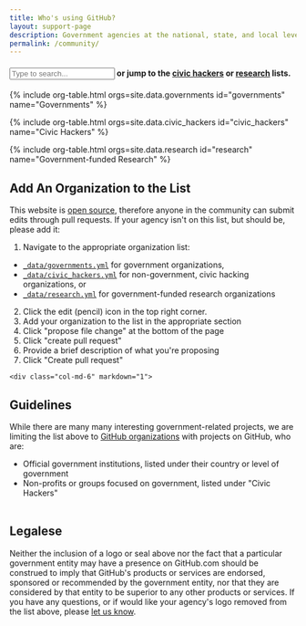 ```yaml
---
title: Who's using GitHub?
layout: support-page
description: Government agencies at the national, state, and local level use GitHub to share and collaborate. If you don't see your organization on this list, follow the instructions below to add it!
permalink: /community/
---
```

<div id="to-top" class="container">

<h4><input id="filter" type="text" placeholder="Type to search..."> or jump to the <a href="#civic_hackers">civic hackers</a> or <a href="#research">research</a> lists.</h4></div>

{% include org-table.html orgs=site.data.governments id="governments" name="Governments" %}

{% include org-table.html orgs=site.data.civic_hackers id="civic_hackers" name="Civic Hackers" %}

{% include org-table.html orgs=site.data.research id="research" name="Government-funded Research" %}

  <div id="add-org" class="row-fluid mini-section">
    <div class="col-md-6" markdown="1">

## Add An Organization to the List

This website is [open source](https://github.com/github/government.github.com), therefore anyone in the community can submit edits through pull requests. If your agency isn't on this list, but should be, please add it:

1. Navigate to the appropriate organization list:
  * [`_data/governments.yml`](https://github.com/github/government.github.com/blob/gh-pages/_data/governments.yml) for government organizations,
  * [`_data/civic_hackers.yml`](https://github.com/github/government.github.com/blob/gh-pages/_data/civic_hackers.yml) for non-government, civic hacking organizations, or
  * [`_data/research.yml`](https://github.com/github/government.github.com/blob/gh-pages/_data/research.yml) for government-funded research organizations
2. Click the edit (pencil) icon in the top right corner.
3. Add your organization to the list in the appropriate section
4. Click "propose file change" at the bottom of the page
5. Click "create pull request"
6. Provide a brief description of what you're proposing
7. Click "Create pull request"

</div>


    <div class="col-md-6" markdown="1">

## Guidelines

While there are many many interesting government-related projects, we are limiting the list above to [GitHub organizations](https://help.github.com/articles/user-organization-and-project-pages) with projects on GitHub, who are:

* Official government institutions, listed under their country or level of government
* Non-profits or groups focused on government, listed under "Civic Hackers"
<br><br>

## Legalese

Neither the inclusion of a logo or seal above nor the fact that a particular government entity may have a presence on GitHub.com should be construed to imply that GitHub's products or services are endorsed, sponsored or recommended by the government entity, nor that they are considered by that entity to be superior to any other products or services. If you have any questions, or if would like your agency's logo removed from the list above, please [let us know](https://github.com/github/government.github.com/issues/new).

</div>
